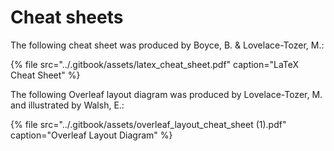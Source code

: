 # Cheat sheets

The following cheat sheet was produced by Boyce, B. & Lovelace-Tozer, M.:

{% file src="../.gitbook/assets/latex\_cheat\_sheet.pdf" caption="LaTeX Cheat Sheet" %}

The following Overleaf layout diagram was produced by Lovelace-Tozer, M. and illustrated by Walsh, E.:

{% file src="../.gitbook/assets/overleaf\_layout\_cheat\_sheet \(1\).pdf" caption="Overleaf Layout Diagram" %}


